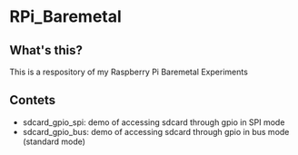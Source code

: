 # RPi_Baremetal

## What's this?
This is a respository of my Raspberry Pi Baremetal Experiments

## Contets
- sdcard_gpio_spi: demo of accessing sdcard through gpio in SPI mode
- sdcard_gpio_bus: demo of accessing sdcard through gpio in bus mode (standard mode)

